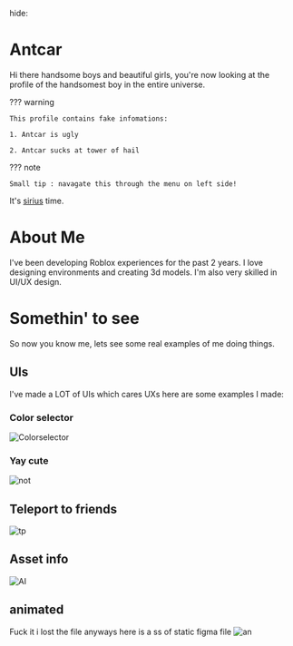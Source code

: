 hide:

# Antcar

Hi there handsome boys and beautiful girls, you're now looking at the profile of the handsomest boy in the entire universe.

??? warning

    This profile contains fake infomations:

    1. Antcar is ugly

    2. Antcar sucks at tower of hail

??? note

    Small tip : navagate this through the menu on left side!

It's [sirius](https://harrypotter.fandom.com/wiki/Sirius_Black) time.


# About Me

I've been developing Roblox experiences for the past 2 years. I love designing environments and creating 3d models. I'm also very skilled in UI/UX design.

# Somethin' to see

So now you know me, lets see some real examples of me doing things.

## UIs

I've made a LOT of UIs which cares UXs here are some examples I made:

### Color selector
![Colorselector](https://ibb.co/pKzmxPB)

### Yay cute

![not](https://cdn.discordapp.com/attachments/790914835545194558/941348001597784074/unknown.png)

## Teleport to friends
![tp](https://cdn.discordapp.com/attachments/790914835545194558/941348247832772608/unknown.png)

## Asset info
![AI](https://cdn.discordapp.com/attachments/790914835545194558/941348438929448990/unknown.png)

## animated
Fuck it i lost the file
anyways here is a ss of static figma file
![an](https://cdn.discordapp.com/attachments/790914835545194558/941351600658722857/unknown.png)
